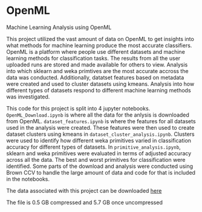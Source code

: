 # OpenML
Machine Learning Analysis using OpenML

This project utilized the vast amount of data on OpenML to get insights into what methods for machine learning produce the most accurate classifiers. OpenML is a platform where people use different datasets and machine learning methods for classification tasks. The results from all the user uploaded runs are stored and made available for others to view. Analysis into which sklearn and weka primtives are the most accurate accross the data was conducted. Additionally, datatset features based on metadata were created and used to cluster datasets using kmeans. Analysis into how different types of datasets respond to different machine learning methods was investigated. 

This code for this project is split into 4 jupyter notebooks. `OpenML_Download.ipynb` is where all the data for the anlysis is downloaded from OpenML. `dataset_features.ipynb` is where the features for all datasets used in the analysis were created. These features were then used to create dataset clusters using kmeans in `dataset_cluster_analysis.ipynb`. Clusters were used to identify how different weka primitives varied in classification accuracy for different types of datasets. In `primitive_analysis.ipynb`, sklearn and weka primitives were evaluated in terms of adjusted accuracy across all the data. The best and worst primitives for classification were identified. Some parts of the download and analysis were conducted using Brown CCV to handle the large amount of data and code for that is included in the notebooks. 

The data associated with this project can be downloaded [here][download-url]

[download-url]: https://brownbox.brown.edu/download.php?hash=de911e03

The file is 0.5 GB compressed and 5.7 GB once uncompressed
